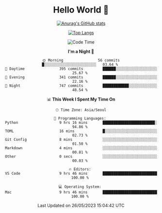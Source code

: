 <div align="center">

# Hello World 👋

[![Anurag's GitHub stats](https://github-readme-stats.vercel.app/api?username=taeho0888&show_icons=true&theme=dracula)](https://github.com/anuraghazra/github-readme-stats)

[![Top Langs](https://github-readme-stats.vercel.app/api/top-langs/?username=taeho0888&theme=dracula)](https://github.com/anuraghazra/github-readme-stats)
<!--
**taeho0888/taeho0888** is a ✨ _special_ ✨ repository because its `README.md` (this file) appears on your GitHub profile.

<!--START_SECTION:waka-->
![Code Time](http://img.shields.io/badge/Code%20Time-71%20hrs%2045%20mins-blue)

**I'm a Night 🦉** 

```text
🌞 Morning                56 commits          █░░░░░░░░░░░░░░░░░░░░░░░░   03.64 % 
🌆 Daytime                395 commits         ██████░░░░░░░░░░░░░░░░░░░   25.67 % 
🌃 Evening                341 commits         ██████░░░░░░░░░░░░░░░░░░░   22.16 % 
🌙 Night                  747 commits         ████████████░░░░░░░░░░░░░   48.54 % 
```


📊 **This Week I Spent My Time On** 

```text
🕑︎ Time Zone: Asia/Seoul

💬 Programming Languages: 
Python                   9 hrs 16 mins       ████████████████████████░   94.86 % 
TOML                     16 mins             █░░░░░░░░░░░░░░░░░░░░░░░░   02.73 % 
Git Config               8 mins              ░░░░░░░░░░░░░░░░░░░░░░░░░   01.50 % 
Markdown                 4 mins              ░░░░░░░░░░░░░░░░░░░░░░░░░   00.81 % 
Other                    0 secs              ░░░░░░░░░░░░░░░░░░░░░░░░░   00.03 % 

🔥 Editors: 
VS Code                  9 hrs 46 mins       █████████████████████████   100.00 % 

💻 Operating System: 
Mac                      9 hrs 46 mins       █████████████████████████   100.00 % 
```


 Last Updated on 26/05/2023 15:04:42 UTC
<!--END_SECTION:waka-->
</div>
